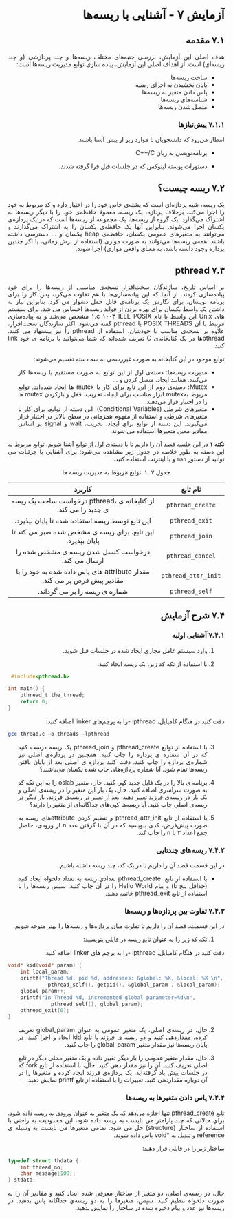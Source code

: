 <div dir="rtl" align='justify'>
   
# آزمایش ٧ - آشنایی با ریسه‌ها

## ۷.۱ مقدمه

هدف اصلی این آزمایش، بررسی جنبه‌های مختلف ریسه‌ها و چند پردازشی (و چند ریسه‌ای) است. از اهداف اصلی این آزمایش، پیاده سازی توابع مدیریت ریسه‌ها است:

* ساخت ریسه‌ها
* پایان بخشیدن به اجرای ریسه
* پاس دادن متغير به ریسه‌ها
* شناسه‌های ریسه‌ها
* متصل شدن ریسه‌ها

### ۷.۱.۱ پیش‌نیازها

انتظار می‌رود که دانشجویان با موارد زیر از پیش آشنا باشند:

* برنامه‌نویسی به زبان C++/C

* دستورات پوسته لینوکس که در جلسات قبل فرا گرفته شدند.

## ۷.۲ ریسه چیست؟

یک ریسه، شبه پردازه‌ای است که پشته‌ی خاص خود را در اختيار دارد و کد مربوط به خود را اجرا می‌کند. برخلاف پردازه، یک ریسه، معمولا حافظه‌ی خود را با دیگر ریسه‌ها به اشتراک می‌گذارد. یک گروه از ریسه‌ها، یک مجموعه از ریسه‌ها است که در یک پردازه‌ی یکسان اجرا می‌شوند. بنابراین آنها یک حافظه‌ی یکسان را به اشتراک می‌گذارند و می‌توانند به متغیرهای عمومی یکسان، حافظه‌ی heap یکسان و ... دسترسی داشته باشند. همه‌ی ریسه‌ها می‌توانند به صورت موازی (استفاده از برش زمانی، یا اگر چندین پردازه وجود داشته باشد، به معنای واقعی موازی) اجرا شوند.

## ۷.۳ pthread

بر اساس تاریخ، سازندگان سخت‌افزار نسخه‌ی مناسبی از ریسه‌ها را براي خود پیاده‌سازی کردند. از آنجا که این پياده‌سازی‌ها با هم تفاوت می‌کرد، پس کار را برای برنامه نویسان، برای نگارش یک برنامه‌ی قابل حمل دشوار می کرد. بنابراین نياز به داشتن یک واسط یکسان برای بهره بردن از فواید ریسه‌ها احساس می شد. برای سيستم های Unix این واسط با نام IEEE POSIX ١٠٠٣ c.١ مشخص می‌شد و به پياده‌سازی مرتبط با آن POSIX THREADS یا pthread گفته می‌شود. اکثر سازندگان سخت‌افزار، علاوه بر نسخه‌ی مناسب با خودشان، استفاده از pthread را نيز پيشنهاد می کنند. pthread‌ها در یک کتابخانه‌ی C تعریف شده‌اند که شما می‌توانيد با برنامه ی خود link کنيد.

توابع موجود در این کتابخانه به صورت غیررسمی به سه دسته تقسيم می‌شوند:
*  مدیریت ریسه‌ها: دسته‌ی اول از این توابع به صورت مستقيم با ریسه‌ها کار می‌کنند. همانند ایجاد، متصل کردن و …
* Mutex: دسته‌ی دوم از این تابع برای کار با mutex ها ایجاد شده‌اند. توابع مربوط به‌mutex ابزار مناسب برای ایجاد، تخریب، قفل و بازکردن mutex ها را در اختيار قرار می‌دهند.
* متغیرهای شرطی (Conditional Variables): این دسته از توابع، براي کار با متغیرهای شرطی و استفاده از مفهوم همزمانی در سطح بالاتر در اختیار قرار می‌گیرند. این دسته از توابع براي ایجاد، تخریب، wait و signal بر اساس مقادیر معين متغيرها استفاده می شوند.

**نکته ۱**   در این جلسه قصد آن را داریم تا با دسته‌ی اول از توابع آشنا شویم. توابع مربوط به این دسته به طور خلاصه در جدول زیر مشاهده می‌شود: برای آشنایی با جزئيات می توانيد از دستور `man` و یا اینترنت استفاده کنيد.

  
<div align='center'>
  
  جدول ٧ .١ :توابع مربوط به مدیریت ریسه ها
  
| **نام تابع**                                                              |   **کاربرد**   |
|:-----------------------------------------------------------------------:|:----------------:|
| `pthread_create`   | از کتابخانه ی ،pthread درخواست ساخت یک ریسه ی جدید را می کند.           |
| `pthread_exit`     |  این تابع توسط ریسه استفاده شده تا پایان بپذیرد.                        |
| `pthread_join`     | این تابع، براي ریسه ی مشخص شده صبر می کند تا پایان بپذیرد.              |
| `pthread_cancel`   |  درخواست کنسل شدن ریسه ی مشخص شده را ارسال می کند.                      |
| `pthread_attr_init` |  مقدار attribute های پاس داده شده به خود را با مقادیر پیش فرض پر می کند. |
| `pthread_self`     |  شماره ی ریسه را بر می گرداند.                                          |
</div>


## ۷.۴ شرح آزمایش

### ۷.۴.۱ آشنایی اولیه

1. وارد سيستم عامل مجازی ایجاد شده در جلسات قبل شوید.

1. با استفاده از تکه کد زیر، یک ریسه ایجاد کنید.

<div dir="ltr">

```c
 #include<pthread.h>

int main() {
	pthread_t the_thread; 
	return 0;
}
```
</div>
دقت کنيد در هنگام کامپایل، lpthread -را به پرچم‌های linker اضافه كنيد:

<div dir="ltr">

```bash
gcc thread.c –o threads –lpthread
```
</div>

3. با استفاده از توابع pthread_create و pthread_join یک ریسه درست کنيد که در آن شماره ی پردازه را چاپ كنيد. همچنين در پردازه‌ی اصلی نيز شماره‌ی پردازه را چاپ كنيد. دقت کنيد پردازه ی اصلی بعد از پایان یافتن ریسه‌ها تمام شود. آیا شماره پردازه‌های چاپ شده یکسان می‌باشند؟

4. برنامه ی بالا را در یک فایل جدید کپی کنید. حال، متغير oslab را به این تکه کد به صورت سراسری اضافه كنيد. حال، یک بار این متغير را در ریسه‌ی اصلی و یک بار در ریسه‌ی فرزند تغيير دهيد. بعد از تغيير در ریسه‌ی فرزند، بار دیگر در ریسه‌ی اصلی چاپ كنيد. آیا ریسه‌ها کپی‌های جداگانه‌ای از متغير را دارند؟

5. با استفاده از تابع pthread_attr_init و تنظيم کردن attribute‌های ریسه به صورت پيش‌فرض، کدی بنویسید که در آن با گرفتن عدد n از ورودی، حاصل جمع اعداد ٢ تا n را چاپ کند.

### ۷.۴.۲ ريسه‌های چندتایی

در این قسمت قصد آن را داریم تا در یک کد، چند ریسه داشته باشيم.
* با استفاده از تابع، pthread_create تعدادي ریسه به تعداد دلخواه ایجاد کنيد (حداقل پنج تا) و پيام Hello World را در آن چاپ کنيد. سپس ریسه‌ها را با استفاده از تابع pthread_exit خاتمه دهيد. 

### ۷.۴.۳ تفاوت بين پردازه‌ها و ريسه‌ها

در این قسمت، قصد آن را داریم تا تفاوت ميان پردازه‌ها و ریسه‌ها را بهتر متوجه شویم.

1. تکه کد زیر را به عنوان تابع ریسه در فایلی بنویسید:

دقت کنيد در هنگام کامپایل، lpthread -را به پرچم های linker اضافه كنيد.

<div dir="ltr">

```c
void* kid(void* param) {
	int local_param;
	printf("Thread %d, pid %d, addresses: &global: %X, &local: %X \n", 
	         pthread_self(), getpid(), &global_param , &local_param);
	global_param++;
	printf("In Thread %d, incremented global parameter=%d\n", 
	          pthread_self(), global_param);
	pthread_exit(0);
}
```
</div>

2. حال، در ریسه‌ی اصلی، یک متغیر عمومی به عنوان global_param تعریف کرده، مقداردهی کنيد و دو ریسه ی فرزند با تابع kid ایجاد و اجرا کنيد. در پایان ریسه‌ها نيز مقدار متغير global_param را چاپ كنيد.

3. حال، مقدار متغير عمومی را بار دیگر تغيير داده و یک متغير محلی دیگر در تابع اصلی تعریف کنید. آن را نيز مقدار دهی کنید. حال، با استفاده از تابع fork که در جلسات پيش یاد گرفته‌اید، یک پردازه‌ی فرزند ایجاد کرده و متغيرها را در آن دوباره مقدار‌دهی کنيد. تغييرات را با استفاده از تابع printf نمایش دهيد.

### ۷.۴.۴ پاس دادن متغیرها به ريسه‌ها
تابع pthread_create تنها اجازه می‌دهد که یک متغیر به عنوان ورودی به ریسه داده شود. براي حالاتی که چند پارامتر می بایست به ریسه داده شود، این محدودیت به راحتی با استفاده از ساختار (structure) حل می شود. تمامی متغيرها می بایست به وسيله ی reference و تبدیل به *void پاس داده شوند.

 ساختار زیر را در فایلی قرار دهيد:
<div dir="ltr">

```c
typedef struct thdata {
	int thread_no;
	char message[100];
} stdata;
```
</div>

حال، در ریسه‌ي اصلی، دو متغير از ساختار معرفی شده ایجاد کنید و مقادیر آن را به صورت دلخواه تنظيم کنيد. سپس، متغيرها را به دو ریسه‌ي جداگانه پاس بدهيد. در ریسه‌ها نيز عدد و پيام ذخيره شده در ساختار را نمایش بدهيد.

